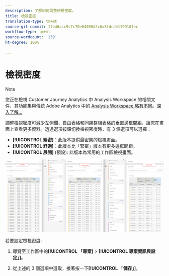 ```yaml
---
description: 了解如何調整檢視密度。
title: 檢視密度
translation-type: tm+mt
source-git-commit: 1fb46acc9c7c70e64058d2c6a8fdcde119910fec
workflow-type: tm+mt
source-wordcount: '139'
ht-degree: 100%

---
```



# 檢視密度

>[!NOTE]
>
>您正在檢視 Customer Journey Analytics 中 Analysis Workspace 的相關文件，其功能集與傳統 Adobe Analytics 中的 [Analysis Workspace 略有不同](https://docs.adobe.com/content/help/zh-Hant/analytics/analyze/analysis-workspace/home.html)。[深入了解...](/help/getting-started/cja-aa.md)

調整檢視密度可減少左側欄、自由表格和同類群組表格的垂直邊框間距，讓您在畫面上查看更多資料。透過選項按鈕切換檢視密度時，有 3 個選項可以選擇：

- **[!UICONTROL 緊密]**：此版本提供最密集的檢視畫面。
- **[!UICONTROL 舒適]**：此版本比「緊密」版本有更多邊框間距。
- **[!UICONTROL 展開]** (預設): 此版本為常用的工作區檢視畫面。

![](assets/view-density.png)

若要設定檢視密度:

1. 導覽至工作區中的&#x200B;**[!UICONTROL 「專案]** > **[!UICONTROL 專案資訊與設定」]**。

1. 從上述的 3 個選項中選取，接著按一下&#x200B;**[!UICONTROL 「儲存」]**。

